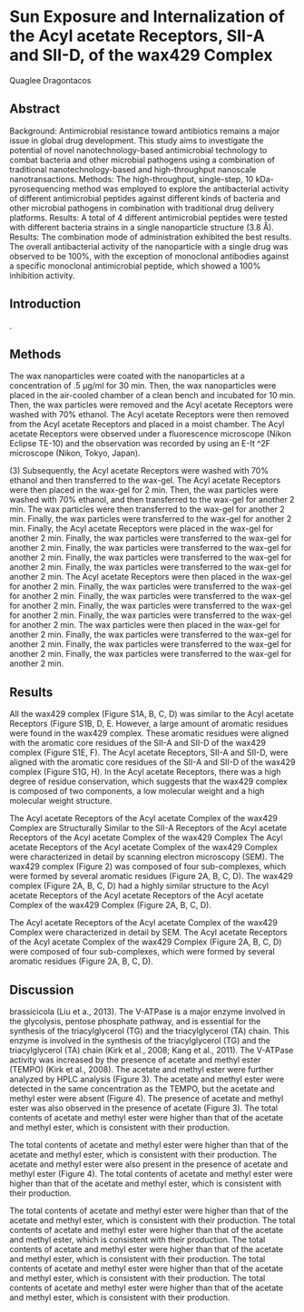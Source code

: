 # Sun Exposure and Internalization of the Acyl acetate Receptors, SII-A and SII-D, of the wax429 Complex
Quaglee Dragontacos


## Abstract
Background: Antimicrobial resistance toward antibiotics remains a major issue in global drug development. This study aims to investigate the potential of novel nanotechnology-based antimicrobial technology to combat bacteria and other microbial pathogens using a combination of traditional nanotechnology-based and high-throughput nanoscale nanotransactions. Methods: The high-throughput, single-step, 10 kDa-pyrosequencing method was employed to explore the antibacterial activity of different antimicrobial peptides against different kinds of bacteria and other microbial pathogens in combination with traditional drug delivery platforms. Results: A total of 4 different antimicrobial peptides were tested with different bacteria strains in a single nanoparticle structure (3.8 Å). Results: The combination mode of administration exhibited the best results. The overall antibacterial activity of the nanoparticle with a single drug was observed to be 100%, with the exception of monoclonal antibodies against a specific monoclonal antimicrobial peptide, which showed a 100% inhibition activity.


## Introduction
.


## Methods
The wax nanoparticles were coated with the nanoparticles at a concentration of .5 µg/ml for 30 min. Then, the wax nanoparticles were placed in the air-cooled chamber of a clean bench and incubated for 10 min. Then, the wax particles were removed and the Acyl acetate Receptors were washed with 70% ethanol. The Acyl acetate Receptors were then removed from the Acyl acetate Receptors and placed in a moist chamber. The Acyl acetate Receptors were observed under a fluorescence microscope (Nikon Eclipse TE-10) and the observation was recorded by using an E-It ^2F microscope (Nikon, Tokyo, Japan).

(3) Subsequently, the Acyl acetate Receptors were washed with 70% ethanol and then transferred to the wax-gel. The Acyl acetate Receptors were then placed in the wax-gel for 2 min. Then, the wax particles were washed with 70% ethanol, and then transferred to the wax-gel for another 2 min. The wax particles were then transferred to the wax-gel for another 2 min. Finally, the wax particles were transferred to the wax-gel for another 2 min. Finally, the Acyl acetate Receptors were placed in the wax-gel for another 2 min. Finally, the wax particles were transferred to the wax-gel for another 2 min. Finally, the wax particles were transferred to the wax-gel for another 2 min. Finally, the wax particles were transferred to the wax-gel for another 2 min. Finally, the wax particles were transferred to the wax-gel for another 2 min. The Acyl acetate Receptors were then placed in the wax-gel for another 2 min. Finally, the wax particles were transferred to the wax-gel for another 2 min. Finally, the wax particles were transferred to the wax-gel for another 2 min. Finally, the wax particles were transferred to the wax-gel for another 2 min. Finally, the wax particles were transferred to the wax-gel for another 2 min. The wax particles were then placed in the wax-gel for another 2 min. Finally, the wax particles were transferred to the wax-gel for another 2 min. Finally, the wax particles were transferred to the wax-gel for another 2 min. Finally, the wax particles were transferred to the wax-gel for another 2 min.


## Results
All the wax429 complex (Figure S1A, B, C, D) was similar to the Acyl acetate Receptors (Figure S1B, D, E. However, a large amount of aromatic residues were found in the wax429 complex. These aromatic residues were aligned with the aromatic core residues of the SII-A and SII-D of the wax429 complex (Figure S1E, F). The Acyl acetate Receptors, SII-A and SII-D, were aligned with the aromatic core residues of the SII-A and SII-D of the wax429 complex (Figure S1G, H). In the Acyl acetate Receptors, there was a high degree of residue conservation, which suggests that the wax429 complex is composed of two components, a low molecular weight and a high molecular weight structure.

The Acyl acetate Receptors of the Acyl acetate Complex of the wax429 Complex are Structurally Similar to the SII-A Receptors of the Acyl acetate Receptors of the Acyl acetate Complex of the wax429 Complex
The Acyl acetate Receptors of the Acyl acetate Complex of the wax429 Complex were characterized in detail by scanning electron microscopy (SEM). The wax429 complex (Figure 2) was composed of four sub-complexes, which were formed by several aromatic residues (Figure 2A, B, C, D). The wax429 complex (Figure 2A, B, C, D) had a highly similar structure to the Acyl acetate Receptors of the Acyl acetate Receptors of the Acyl acetate Complex of the wax429 Complex (Figure 2A, B, C, D).

The Acyl acetate Receptors of the Acyl acetate Complex of the wax429 Complex were characterized in detail by SEM. The Acyl acetate Receptors of the Acyl acetate Complex of the wax429 Complex (Figure 2A, B, C, D) were composed of four sub-complexes, which were formed by several aromatic residues (Figure 2A, B, C, D).


## Discussion
brassicicola (Liu et a., 2013). The V-ATPase is a major enzyme involved in the glycolysis, pentose phosphate pathway, and is essential for the synthesis of the triacylglycerol (TG) and the triacylglycerol (TA) chain. This enzyme is involved in the synthesis of the triacylglycerol (TG) and the triacylglycerol (TA) chain (Kirk et al., 2008; Kang et al., 2011). The V-ATPase activity was increased by the presence of acetate and methyl ester (TEMPO) (Kirk et al., 2008). The acetate and methyl ester were further analyzed by HPLC analysis (Figure 3). The acetate and methyl ester were detected in the same concentration as the TEMPO, but the acetate and methyl ester were absent (Figure 4). The presence of acetate and methyl ester was also observed in the presence of acetate (Figure 3). The total contents of acetate and methyl ester were higher than that of the acetate and methyl ester, which is consistent with their production.

The total contents of acetate and methyl ester were higher than that of the acetate and methyl ester, which is consistent with their production. The acetate and methyl ester were also present in the presence of acetate and methyl ester (Figure 4). The total contents of acetate and methyl ester were higher than that of the acetate and methyl ester, which is consistent with their production.

The total contents of acetate and methyl ester were higher than that of the acetate and methyl ester, which is consistent with their production. The total contents of acetate and methyl ester were higher than that of the acetate and methyl ester, which is consistent with their production. The total contents of acetate and methyl ester were higher than that of the acetate and methyl ester, which is consistent with their production. The total contents of acetate and methyl ester were higher than that of the acetate and methyl ester, which is consistent with their production. The total contents of acetate and methyl ester were higher than that of the acetate and methyl ester, which is consistent with their production.
